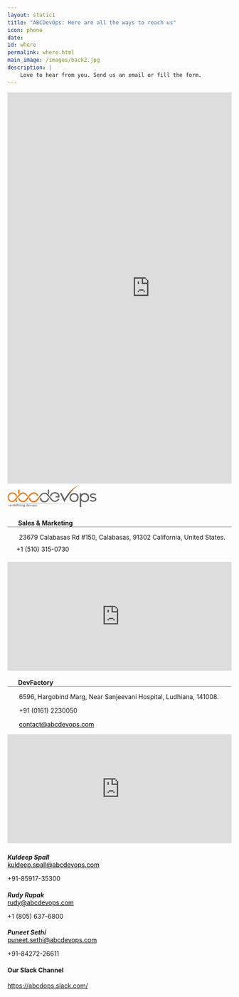 ```yaml
---
layout: static1
title: "ABCDevOps: Here are all the ways to reach us"
icon: phone
date: 
id: where
permalink: where.html
main_image: /images/back2.jpg
description: | 
    Love to hear from you. Send us an email or fill the form.
---
```


<div class="formsec">
    <div class="ui container grid m-0">
        <div class="eight wide computer sixteen wide mobile column form-bg ">
            <iframe src="https://docs.google.com/forms/d/e/1FAIpQLSfHn6yZc9JXlc5J-MtQT6USDPfhCZgpSzLSwydPNdcbcWLjBQ/viewform?embedded=true" width="640" height="880" frameborder="0" marginheight="0" marginwidth="0">Loading...</iframe>
        </div>
        <div class="eight wide computer sixteen wide mobile column">
            <div class="address-right-cont-us" style="float:left; width:100%;">
                <div class="contact-row">
                    <img class="ui image logo" src="/images/logo-abc-home.png" alt="abcdevops" style="max-width: 200px; margin-bottom: 10px;">
                    <div style="float:left:widthL:100%; margin-bottom:15px">
                        <p class="no-margin-bt" style="border-bottom: 1px solid #878787"> 
                            <span style="width: 20px;display: inline-block;vertical-align: top;"> <i class="map marker alternate icon"></i></span>
                            <span style="width: calc(100% - 26px);display: inline-block;" class="no-margin-bt" ><b>Sales & Marketing</b></span>
                        </p>
                        <p style="padding-left: 26px; margin-bottom: 0px;" >23679 Calabasas Rd #150, Calabasas, 91302  California, United States.</p>
                        <p style="margin:10px 0 20px 20px;" ><i class="mobile alternate icon"></i>+1 (510) 315-0730</p>
                          <iframe src="https://www.google.com/maps/embed?pb=!1m18!1m12!1m3!1d3301.6006153651456!2d-118.64585688453185!3d34.156558619672516!2m3!1f0!2f0!3f0!3m2!1i1024!2i768!4f13.1!3m3!1m2!1s0x80c29e6954a9d5e1%3A0x40d64cb3bdae3844!2s23679+Calabasas+Rd+%23150%2C+Calabasas%2C+CA+91302%2C+USA!5e0!3m2!1sen!2sin!4v1458558944284" style="width: 100%; height: 245px; float:none;" frameborder="0"></iframe>
                    </div>
                     <div style="float:left:widthL:100%; margin-bottom:15px">
                        <p class="no-margin-bt" style="border-bottom: 1px solid #878787"> 
                            <span style="width: 20px;display: inline-block;vertical-align: top;"> <i class="map marker alternate icon"></i></span>
                            <span style="width: calc(100% - 26px);display: inline-block;" class="no-margin-bt" ><b>DevFactory</b></span>
                        </p>
                        <p style="padding-left: 26px;margin-bottom: 10px;" >6596, Hargobind Marg, Near Sanjeevani Hospital, Ludhiana, 141008.</p>
                        <p style="padding-left: 26px;" class="no-margin-bt"><i class="mobile alternate icon"></i>+91 (0161) 2230050</p>
                        <p  style="padding-left: 26px;"><a href="mailto:market@abcdevops.com" class="no-margin-bt" style="color: #000;"><i class="envelope outline icon"></i>contact@abcdevops.com</a>  </p>
                       <iframe width="600" height="500" id="gmap_canvas" src="https://maps.google.com/maps?q=WV5F%2B95%20Ludhiana%2C%20Punjab%2C%20India&t=&z=13&ie=UTF8&iwloc=&output=embed"  style="width: 100%; height: 245px; float:none;" frameborder="0"></iframe>
                    </div> 
                </div>                
                <!-- Contact rows -->
                <div class="contact-row">
                    <h5 style="margin-bottom: 0;">Kuldeep Spall
                    <a href="https://twitter.com/spallkuldeep" target="_blank"><i class="ui icon small twitter"></i></a><a href="https://www.linkedin.com/in/kuldeep-spall-486727a1" target="_blank"><i class="ui icon small linkedin"></i></a></h5>
                                    <a href="mailto:tarun.jangra@abcdevops.com" class="no-margin-bt" style="color: #000;"><i class="envelope outline icon"></i>kuldeep.spall@abcdevops.com</a>
                                    <p> <i class="mobile alternate icon"></i>+91-85917-35300</p>
                </div>
                <div class="contact-row">
                     <h5 style="margin-bottom: 0;">Rudy Rupak &nbsp;&nbsp;<a href="https://twitter.com/rudyrupak" target="_blank"><i class="ui icon small twitter"></i></a> <a href="https://www.linkedin.com/in/rudyrupak" target="_blank"><i class="ui icon small linkedin"></i></a></h5>
                                    <a href="mailto:rudy.rupak@abcdevops.com" class="no-margin-bt" style="color: #000;"><i class="envelope outline icon"></i>rudy@abcdevops.com</a>
                                    <p> <i class="mobile alternate icon"></i>+1 (805) 637-6800</p>
                </div>
                <div class="contact-row">
                     <h5 style="margin-bottom: 0;">Puneet Sethi &nbsp;&nbsp;<a href="https://twitter.com/puneetsethi25" target="_blank"><i class="ui icon small twitter"></i></a> <a href="https://www.linkedin.com/in/puneet-sethi-4618aaaa/" target="_blank"><i class="ui icon small linkedin"></i></a></h5>
                                    <a href="mailto:rudy.rupak@abcdevops.com" class="no-margin-bt" style="color: #000;"><i class="envelope outline icon"></i>puneet.sethi@abcdevops.com</a>
                                    <p> <i class="mobile alternate icon"></i>+91-84272-26611</p>
                </div>
                <div class="contact-row slack-channel" style="border:none;">
                     <h4>Our Slack Channel </h4>
                     <a href="https://abcdops.slack.com/" target="_blank"><i class="fa fa-slack"></i> https://abcdops.slack.com/</a>
                </div>
            </div>
        </div>
    </div>
</div>
